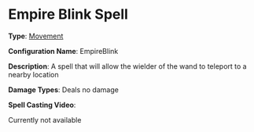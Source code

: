 # Empire Blink Spell

**Type**: [Movement](./Types/Movement.md)

**Configuration Name**: EmpireBlink

**Description**: A spell that will allow the wielder of the wand to teleport to a nearby location

**Damage Types**: Deals no damage

**Spell Casting Video**:

Currently not available

